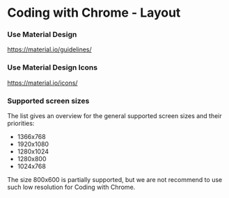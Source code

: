 Coding with Chrome - Layout
============================

### Use Material Design
https://material.io/guidelines/

### Use Material Design Icons
https://material.io/icons/

### Supported screen sizes
The list gives an overview for the general supported screen sizes and their
priorities:
* 1366x768
* 1920x1080
* 1280x1024 
* 1280x800
* 1024x768

The size 800x600 is partially supported, but we are not recommend to use such
low resolution for Coding with Chrome.
